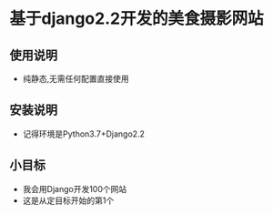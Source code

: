 # 基于django2.2开发的美食摄影网站

## 使用说明
- 纯静态,无需任何配置直接使用

## 安装说明
- 记得环境是Python3.7+Django2.2


## 小目标
- 我会用Django开发100个网站
- 这是从定目标开始的第1个
